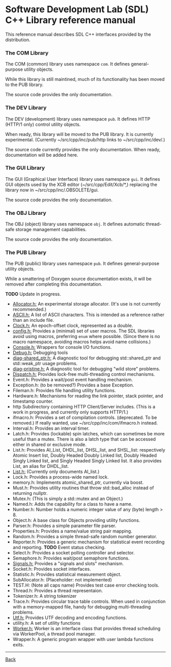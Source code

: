 <!-- -------------------------------------------------------------------------
//
//       Copyright (c) 2022-2024 Frank Eskesen.
//
//       This file is free content, distributed under the MIT license.
//       (See accompanying file LICENSE.MIT or the original contained
//       within https://opensource.org/licenses/MIT)
//
//----------------------------------------------------------------------------
//
// Title-
//       ~/doc/cpp/REFEFENCE.md
//
// Purpose-
//       SDL Distribution reference manual
//
// Last change date-
//       2024/08/30
//
-------------------------------------------------------------------------- -->

# Software Development Lab (SDL) C++ Library reference manual

This reference manual describes SDL C++ interfaces provided by the
distribution.

### The COM Library

The COM (common) library uses namespace `com`.
It defines general-purpose utility objects.

While this library is still maintined, much of its functionality has been
moved to the PUB library.

The source code provides the only documentation.

### The DEV Library

The DEV (development) library uses namespace `pub`.
It defines HTTP (HTTP/1 only) control utility objects.

When ready, this library will be moved to the PUB library.
It is currently experimental.
(Currently ~/src/cpp/inc/pub/http links to ~/src/cpp/inc/dev/.)

The source code currently provides the only documentation.
When ready, documentation will be added here.

### The GUI Library

The GUI (Graphical User Interface) library uses namespace `gui`.
It defines GUI objects used by the XCB editor (~/src/cpp/Edit/Xcb/*,)
replacing the library now in ~/src/cpp/inc/.OBSOLETE/gui.

The source code provides the only documentation.

### The OBJ Library

The OBJ (object) library uses namespace `obj`.
It defines automatic thread-safe storage management capabilities.

The source code provides the only documentation.

### The PUB Library

The PUB (public) library uses namespace `pub`.
It defines general-purpose utility objects.

While a smattering of Doxygen source documentation exists, it will be removed
after completing this documentation.

__TODO__ Update in progress.

- [Allocator.h:](./Allocator.md) An experimental storage allocator.
(It's use is not currently recommended.)
- [ASCII.h:](../../src/cpp/inc/pub/ASCII.h) A list of ASCII characters.
This is intended as a reference rather than an include file.
- [Clock.h:](./Clock.md) An epoch-offset clock, represented as a double.
- [config.h:](./config.md) Provides a (minimal) set of user macros.
The SDL libraries avoid using macros, preferring `enum` where possible.
(Since there is no macro namespace, avoiding macros helps avoid name
collisions.)
- [Console.h:](./Console.md) Wrappers for console I/O functions.
- [Debug.h:](./Debug.md) Debugging tools
- [diag-shared_ptr.h:](./diag-shared_ptr.md) A diagnostic tool for debugging
std::shared_ptr and std::weak_ptr usage problems.
- [diag-pristine.h:](./diag-pristine.md) A diagnostic tool for debugging
"wild store" problems.
- [Dispatch.h:](./Dispatch.md) Provides lock-free multi-threading control
mechanisms.
- Event.h: Provides a wait/post event handling mechanism.
- Exception.h: (to be removed?) Provides a base Exception.
- Fileman.h: Provides file handling utility functions.
- Hardware.h: Mechanisms for reading the link pointer, stack pointer, and
timestamp counter.
- http Subdirectory containing HTTP Client/Server includes.
(This is a work in progress, and currently only supports HTTP/1.)
- ifmacro.h: Provides a set of compilation controls.
(deprecated. To be removed.)
If really wanted, use ~/src/cpp/inc/com/ifmacro.h instead.
- Interval.h: Provides an interval timer.
- Latch.h: Provides (lockable) spin latches, which can sometimes be more
useful than a mutex. There is also a latch type that can be accessed either
in shared or exclusive mode.
- List.h: Provides AI_List, DHDL_list, DHSL_list, and SHSL_list: respectively
Atomic Insert list,
Doubly Headed Doubly Linked list,
Doubly Headed Singly Linked list, and
Singly Headed Singly Linked list.
It also provides List, an alias for DHDL_list.
- [List.h:](./List.md) (Currently only documents AI_list.)
- Lock.h: Provides a process-wide named lock.
- memory.h: Implements atomic_shared_ptr<class T>, currently via boost.
- Must.h: Provides utility routines that throw std::bad_alloc instead of
returning nullptr.
- Mutex.h: (This is simply a std::mutex and an Object.)
- Named.h: Adds the capability for a class to have a name.
- Number.h: Number holds a numeric integer value of any (byte) length > 8.
- Object.h: A base class for Objects providing utility functions.
- Parser.h: Provides a simple parameter file parser.
- Properties.h: Provides a name/value string pair mapping.
- Random.h: Provides a simple thread-safe random number generator.
- Reporter.h: Provides a generic mechanism for statistical event recording and
reporting. __TODO__ Event status checking.
- Select.h: Provides a socket polling controller and selector.
- Semaphore.h: Provides wait/post semaphore functions.
- [Signals.h:](./Signals.md) Provides a "signals and slots" mechanism.
- Socket.h: Provides socket interfaces.
- Statistic.h: Provides statistical measurement object.
- SubAllocator.h: (Placeholder: not implemented)
- TEST.H: (Note all caps name) Provides test case error checking tools.
- Thread.h: Provides a thread representaion.
- Tokenizer.h: A string tokenizer
- Trace.h: Provides circular trace table controls. When used in conjunction
with a memory-mapped file, handy for debugging multi-threading problems.
- [Utf.h:](./Utf.md) Provides UTF decoding and encoding functions.
- utility.h: A set of utility functions
- [Worker.h:](./Worker.md) Worker is an interface class that provides thread
scheduling via WorkerPool, a thread pool manager.
- Wrapper.h: A generic program wrapper with user lambda functions exits.

---
[Back](../index.md)
